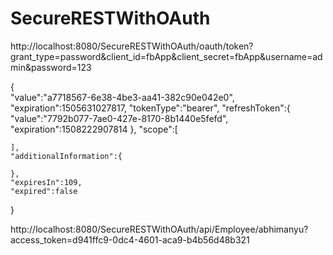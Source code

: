 # SecureRESTWithOAuth

http://localhost:8080/SecureRESTWithOAuth/oauth/token?grant_type=password&client_id=fbApp&client_secret=fbApp&username=admin&password=123

{  
    "value":"a7718567-6e38-4be3-aa41-382c90e042e0",
    "expiration":1505631027817,
    "tokenType":"bearer",
    "refreshToken":{  
        "value":"7792b077-7ae0-427e-8170-8b1440e5fefd",
        "expiration":1508222907814
    },
    "scope":[  

    ],
    "additionalInformation":{  

    },
    "expiresIn":109,
    "expired":false
}

http://localhost:8080/SecureRESTWithOAuth/api/Employee/abhimanyu?access_token=d941ffc9-0dc4-4601-aca9-b4b56d48b321
